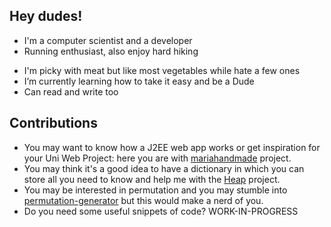 <!---
Cinosarge/Cinosarge is a ✨ special ✨ repository because its `README.md` (this file) appears on your GitHub profile.
You can click the Preview link to take a look at your changes.
--->

## Hey dudes!
- I'm a computer scientist and a developer
- Running enthusiast, also enjoy hard hiking
+ I'm picky with meat but like most vegetables while hate a few ones
+ I’m currently learning how to take it easy and be a Dude
+ Can read and write too

## Contributions
- You may want to know how a J2EE web app works or get inspiration for your Uni Web Project: here you are with [mariahandmade](https://github.com/Cinosarge/mariahandmade) project.
- You may think it's a good idea to have a dictionary in which you can store all you need to know and help me with the [Heap](https://github.com/Cinosarge/Heap) project.
- You may be interested in permutation and you may stumble into [permutation-generator](https://github.com/Cinosarge/permutation-generator) but this would make a nerd of you.
- Do you need some useful snippets of code? WORK-IN-PROGRESS
